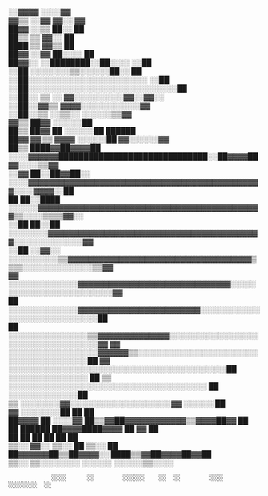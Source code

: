   ░░▓▓▓▓                        ░░░░▓▓                                                          
▓▓▒▒  ░░▓▓                    ▓▓░░    ▓▓                                                        
██▓▓    ░░▒▒                ██░░      ██                                                        
██▒▒      ▒▒              ▓▓░░        ██                                                        
████      ▒▒            ▓▓▒▒          ██                                                        
██▓▓      ░░▓▓        ██░░░░          ██                                                        
██▓▓░░    ░░████████░░██░░░░        ░░██                                                        
  ░░██  ░░░░░░░░▒▒░░░░░░██░░        ██                                                          
  ░░██░░░░░░░░░░░░░░░░░░░░░░░░    ░░██                                                          
  ░░██░░░░░░░░░░░░░░░░░░░░░░░░░░░░░░██                                                          
  ░░██░░  ▒▒  ░░  ▓▓░░░░░░░░░░▓▓░░▓▓░░                                                          
  ░░██░░▓▓▒▒    ▓▓▓▓░░░░░░░░░░░░▓▓                                                              
  ░░██░░▒▒      ░░▒▒░░    ░░░░░░▒▒▓▓                                                            
▓▓▒▒    ██▓▓                ░░░░░░██                                                            
██▒▒    ██▓▓        ██        ░░░░░░██                                          ██████          
██▓▓  ▓▓  ▒▒    ▓▓▓▓          ░░░░░░██                                        ▓▓░░░░░░▓▓        
██▒▒  ████▓▓██▓▓▓▓██          ░░░░▓▓▓▓▓▓██████████████████████████████░░██▓▓▓▓██▓▓░░░░▒▒▓▓      
  ░░▓▓  ██░░██▓▓██░░        ░░░░▓▓▓▓▓▓▓▓▓▓▓▓▓▓▓▓▓▓▓▓▓▓▓▓▓▓▓▓▓▓▓▓▓▓▓▓▓▓▓▓▓▓▓▓▓▓░░░░▓▓▓▓░░██      
    ██  ██░░████          ░░░░░░▓▓▓▓▓▓▓▓▓▓▓▓▓▓▓▓▓▓▓▓▓▓▓▓▓▓▓▓▓▓▓▓▓▓▓▓▓▓▓▓▓▓▓▓▒▒░░░░▒▒▒▒▓▓░░      
  ░░██  ██░░██          ░░░░░░░░▓▓▓▓▓▓▓▓▓▓▓▓▓▓▓▓▓▓▓▓▓▓▓▓▓▓▓▓▓▓▓▓▓▓▓▓▓▓▓▓▓▓░░░░░░░░░░░░░░▓▓      
  ░░██  ░░▓▓░░        ░░░░░░░░░░▒▒▓▓▓▓▓▓▓▓▓▓▓▓▓▓▓▓▓▓▓▓▓▓▓▓▓▓▓▓▓▓▓▓▓▓▓▓▒▒▒▒░░░░░░░░░░░░░░▒▒▓▓    
      ▓▓              ░░░░░░░░░░░░░░▓▓▓▓▓▓▓▓▓▓▓▓▓▓▓▓▓▓▓▓▓▓▓▓▓▓▓▓▓▓░░░░░░░░░░░░░░░░░░░░░░░░░░▓▓  
      ██                ░░░░░░░░░░░░░░▓▓▓▓▓▓▓▓▓▓▓▓▓▓▓▓▓▓▓▓▓▓▓▓░░░░░░░░░░░░░░░░░░░░░░░░░░░░░░██  
      ██                  ░░░░░░░░░░░░░░░░▒▒▓▓▓▓▓▓▓▓▓▓▓▓▓▓░░░░░░░░░░░░░░░░░░░░░░░░░░░░░░░░░░░░▓▓
        ▓▓                  ░░░░░░░░░░░░░░░░░░▓▓▓▓▓▓▒▒░░░░░░░░░░░░░░░░░░░░░░░░░░░░░░░░░░░░░░░░██
        ▓▓                  ░░░░░░░░░░░░░░░░░░░░░░░░░░░░░░░░░░░░░░░░░░░░██  ░░░░░░░░░░░░░░░░  ██
          ▒▒                  ░░░░░░░░░░░░░░░░░░░░░░░░░░░░░░░░░░░░░░░░  ██    ░░░░░░░░░░░░░░██  
          ▒▒                  ░░░░░░░░▓▓░░░░░░░░░░░░░░░░░░░░              ▓▓      ░░░░░░    ██  
            ▓▓                ░░░░░░░░██                                    ██            ██    
              ██▓▓▓▓    ██      ░░░░▓▓            ██▒▒▓▓██▓▓▓▓▓▓▓▓▓▓▓▓▒▒▓▓▓▓██▓▓          ██    
                ██  ██████          ██▓▓▓▓████▓▓▓▓                      ██      ▓▓        ██    
                ██      ██        ██                                      ██      ██      ██    
              ▒▒░░    ▓▓░░      ▒▒░░                                    ██      ▒▒░░      ██    
              ██▓▓▓▓▓▓██▒▒██▓▓▓▓░░                                      ████▒▒▓▓██▓▓▓▓██▓▓██    
                ▒▒░░  ▒▒░░░░░░░░                                        ░░░░░░  ░░░░░░▒▒░░░░    
                                                                                                
                                                                                                
                                                                                                
                                                                                                
                                                                                                
                                                                                                
                                                                                                
                ░░░░      ░░        ░░░░░░    ░░  ░░        ░░░░    ░░░░░░░░  ░░                
